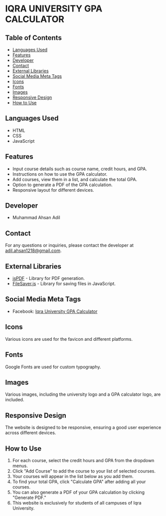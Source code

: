 # IQRA UNIVERSITY GPA CALCULATOR 

## Table of Contents

- [Languages Used](#languages-used)
- [Features](#features)
- [Developer](#developer)
- [Contact](#contact)
- [External Libraries](#external-libraries)
- [Social Media Meta Tags](#social-media-meta-tags)
- [Icons](#icons)
- [Fonts](#fonts)
- [Images](#images)
- [Responsive Design](#responsive-design)
- [How to Use](#how-to-use)

## Languages Used

- HTML
- CSS
- JavaScript

## Features

- Input course details such as course name, credit hours, and GPA.
- Instructions on how to use the GPA calculator.
- Add courses, view them in a list, and calculate the total GPA.
- Option to generate a PDF of the GPA calculation.
- Responsive layout for different devices.

## Developer

- Muhammad Ahsan Adil

## Contact

For any questions or inquiries, please contact the developer at adil.ahsan1218@gmail.com.

## External Libraries

- [jsPDF](https://github.com/eKoopmans/html2pdf) - Library for PDF generation.
- [FileSaver.js](https://github.com/eligrey/FileSaver.js/) - Library for saving files in JavaScript.

## Social Media Meta Tags

- Facebook: [Iqra University GPA Calculator](https://www.iugpacalculator.live/)

## Icons

Various icons are used for the favicon and different platforms.

## Fonts

Google Fonts are used for custom typography.

## Images

Various images, including the university logo and a GPA calculator logo, are included.

## Responsive Design

The website is designed to be responsive, ensuring a good user experience across different devices.

## How to Use

1. For each course, select the credit hours and GPA from the dropdown menus.
2. Click "Add Course" to add the course to your list of selected courses.
3. Your courses will appear in the list below as you add them.
4. To find your total GPA, click "Calculate GPA" after adding all your courses.
5. You can also generate a PDF of your GPA calculation by clicking "Generate PDF."
6. This website is exclusively for students of all campuses of Iqra University.
